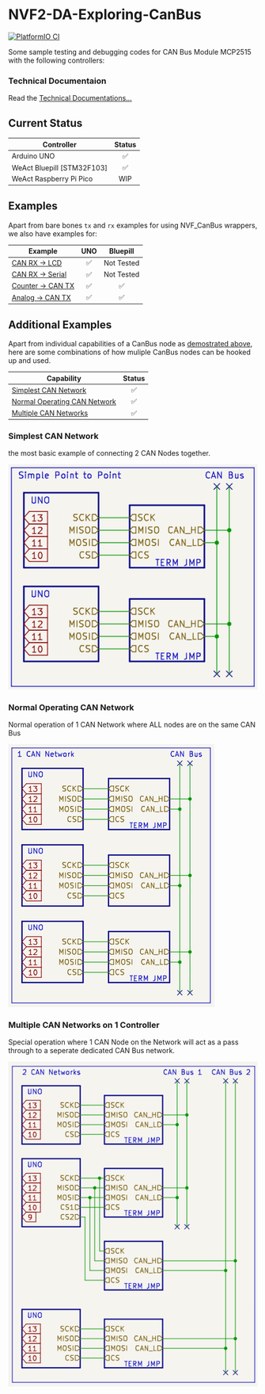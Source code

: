 # NVF2-DA-Exploring-CanBus

[![PlatformIO CI](https://github.com/scott-cjx/NVFCanBus/actions/workflows/pio-test.yml/badge.svg?branch=main)](https://github.com/scott-cjx/NVFCanBus/actions/workflows/pio-test.yml)

Some sample testing and debugging codes for CAN Bus Module MCP2515 with the following controllers:

### Technical Documentaion

Read the [Technical Documentations...](./technical.md)

## Current Status

| Controller                 | Status |
|----------------------------|:------:|
| Arduino UNO                |   ✅    |
| WeAct Bluepill [STM32F103] |   ✅    |
| WeAct Raspberry Pi Pico    |  WIP   |

## Examples

Apart from bare bones `tx` and `rx` examples for using NVF_CanBus wrappers, we also have examples for:

| Example                                     | UNO |  Bluepill  |
|---------------------------------------------|:---:|:----------:|
| [CAN RX -> LCD](../examples/rx-lcd/)        |  ✅  | Not Tested |
| [CAN RX -> Serial](../examples/rx-lcd/)        |  ✅  | Not Tested |
| [Counter -> CAN TX](../examples/tx-simple/) |  ✅  |     ✅      |
| [Analog -> CAN TX](../examples/tx-analog/)  |  ✅  |     ✅      |

## Additional Examples

Apart from individual capabilities of a CanBus node as [demostrated above](#examples), here are some combinations of how muliple CanBus nodes can be hooked up and used.

| Capability                                                      | Status |
|-----------------------------------------------------------------|:------:|
| [Simplest CAN Network](#simplest-can-network)                   |   ✅    |
| [Normal Operating CAN Network](#normal-operating-can-network)   |   ✅    |
| [Multiple CAN Networks](#multiple-can-networks-on-1-controller) |   ✅    |

### Simplest CAN Network

the most basic example of connecting 2 CAN Nodes together.

![img](rsc/img-simple_p2p.png)

### Normal Operating CAN Network

Normal operation of 1 CAN Network where ALL nodes are on the same CAN Bus

![img](rsc/img-1can_network.png)

### Multiple CAN Networks on 1 Controller

Special operation where 1 CAN Node on the Network will act as a pass through to a seperate dedicated CAN Bus network.

![img](rsc/img-2can_networks.png)
